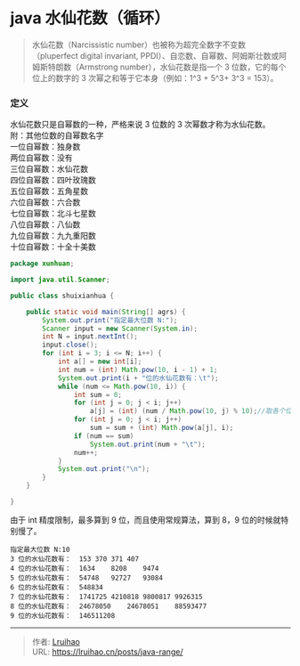# java 水仙花数（循环）


> 水仙花数（Narcissistic number）也被称为超完全数字不变数（pluperfect digital invariant, PPDI）、自恋数、自幂数、阿姆斯壮数或阿姆斯特朗数（Armstrong number），水仙花数是指一个 3 位数，它的每个位上的数字的 3 次幂之和等于它本身（例如：1^3 + 5^3+ 3^3 = 153）。

<!--more-->

### 定义

水仙花数只是自幂数的一种，严格来说 3 位数的 3 次幂数才称为水仙花数。  
附：其他位数的自幂数名字  
一位自幂数：独身数  
两位自幂数：没有  
三位自幂数：水仙花数  
四位自幂数：四叶玫瑰数  
五位自幂数：五角星数  
六位自幂数：六合数  
七位自幂数：北斗七星数  
八位自幂数：八仙数  
九位自幂数：九九重阳数  
十位自幂数：十全十美数

```java
package xunhuan;

import java.util.Scanner;

public class shuixianhua {

	public static void main(String[] agrs) {
        System.out.print("指定最大位数 N:");
        Scanner input = new Scanner(System.in);
        int N = input.nextInt();
        input.close();
        for (int i = 3; i <= N; i++) {
            int a[] = new int[i];
            int num = (int) Math.pow(10, i - 1) + 1;
            System.out.print(i + "位的水仙花数有：\t");
            while (num <= Math.pow(10, i)) {
                int sum = 0;
                for (int j = 0; j < i; j++)
                    a[j] = (int) (num / Math.pow(10, j) % 10);//取各个位的数
                for (int j = 0; j < i; j++)
                    sum = sum + (int) Math.pow(a[j], i);
                if (num == sum)
                    System.out.print(num + "\t");
                num++;
            }
            System.out.print("\n");
        }
    }

}
```

由于 int 精度限制，最多算到 9 位，而且使用常规算法，算到 8，9 位的时候就特别慢了。

```
指定最大位数 N:10
3 位的水仙花数有：	153	370	371	407
4 位的水仙花数有：	1634	8208	9474
5 位的水仙花数有：	54748	92727	93084
6 位的水仙花数有：	548834
7 位的水仙花数有：	1741725	4210818	9800817	9926315
8 位的水仙花数有：	24678050	24678051	88593477
9 位的水仙花数有：	146511208
```


---

> 作者: [Lruihao](https://github.com/Lruihao)  
> URL: https://lruihao.cn/posts/java-range/  

